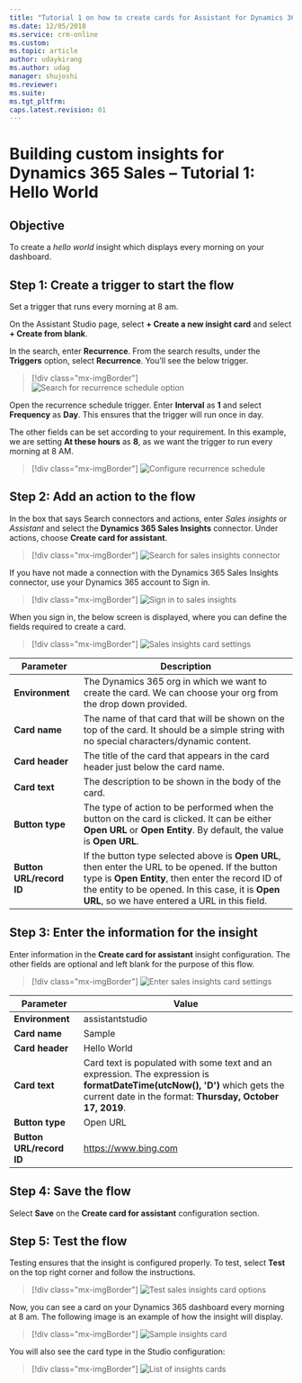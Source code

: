 ```yaml
---
title: "Tutorial 1 on how to create cards for Assistant for Dynamics 365 Sales Insights | MicrosoftDocs"
ms.date: 12/05/2018
ms.service: crm-online
ms.custom: 
ms.topic: article
author: udaykirang
ms.author: udag
manager: shujoshi
ms.reviewer: 
ms.suite: 
ms.tgt_pltfrm: 
caps.latest.revision: 01
---
```


# Building custom insights for Dynamics 365 Sales – Tutorial 1: Hello World 

## Objective

To create a *hello world* insight which displays every morning on your dashboard. 

## Step 1: Create a trigger to start the flow 

Set a trigger that runs every morning at 8 am. 

On the Assistant Studio page, select **+ Create a new insight card** and select **+ Create from blank**.

In the search, enter **Recurrence**. From the search results, under the **Triggers** option, select **Recurrence**. You’ll see the below trigger. 

> [!div class="mx-imgBorder"]
> ![Search for recurrence schedule option](media/assistant-tutorial-1-recurrence-search.png "Search for recurrence schedule option")

Open the recurrence schedule trigger. Enter **Interval** as **1** and select **Frequency** as **Day**. This ensures that the trigger will run once in day. 

The other fields can be set according to your requirement. In this example, we are setting **At these hours** as **8**, as we want the trigger to run every morning at 8 AM. 

> [!div class="mx-imgBorder"]
> ![Configure recurrence schedule](media/assistant-tutorial-1-recurrence-settings.png "Configure recurrence schedule")

## Step 2: Add an action to the flow

In the box that says Search connectors and actions, enter *Sales insights* or *Assistant* and select the **Dynamics 365 Sales Insights** connector. Under actions, choose **Create card for assistant**.

> [!div class="mx-imgBorder"]
> ![Search for sales insights connector](media/assistant-tutorial-1-search-sales-insights-connector.png "Search for sales insights connector")

If you have not made a connection with the Dynamics 365 Sales Insights connector, use your Dynamics 365 account to Sign in.

> [!div class="mx-imgBorder"]
> ![Sign in to sales insights](media/assistant-tutorial-1-sales-insights-signin.png "Sign in to sales insights")

When you sign in, the below screen is displayed, where you can define the fields required to create a card.

> [!div class="mx-imgBorder"]
> ![Sales insights card settings](media/assistant-tutorial-1-sales-insights-card-settings.png "Sales insights card settings")

| Parameter | Description |
|-----------|-------------|
| **Environment** | The Dynamics 365 org in which we want to create the card. We can choose your org from the drop down provided. |
| **Card name** | The name of that card that will be shown on the top of the card. It should be a simple string with no special characters/dynamic content. |
| **Card header** | The title of the card that appears in the card header just below the card name. |
| **Card text** | The description to be shown in the body of the card. |
| **Button type** | The type of action to be performed when the button on the card is clicked. It can be either **Open URL** or **Open Entity**. By default, the value is **Open URL**. |
| **Button URL/record ID** | If the button type selected above is **Open URL**, then enter the URL to be opened. If the button type is **Open Entity**, then enter the record ID of the entity to be opened. In this case, it is **Open URL**, so we have entered a URL in this field. |

## Step 3: Enter the information for the insight  

Enter information in the **Create card for assistant** insight configuration. The other fields are optional and left blank for the purpose of this flow.

> [!div class="mx-imgBorder"]
> ![Enter sales insights card settings](media/assistant-tutorial-1-sales-insights-card-information.png "Enter sales insights card settings")

| Parameter | Value |
|-----------|-------|
| **Environment** | assistantstudio |
| **Card name** | Sample |
| **Card header** | Hello World |
| **Card text** | Card text is populated with some text and an expression. The expression is **formatDateTime(utcNow(), 'D')** which gets the current date in the format: **Thursday, October 17, 2019**.  |
| **Button type** | Open URL |
| **Button URL/record ID** | https://www.bing.com |

## Step 4: Save the flow

Select **Save** on the **Create card for assistant** configuration section.

## Step 5: Test the flow 

Testing ensures that the insight is configured properly. To test, select **Test** on the top right corner and follow the instructions.
 
> [!div class="mx-imgBorder"]
> ![Test sales insights card options](media/assistant-tutorial-1-sales-insights-test-options.png "Test sales insights card options")
 
Now, you can see a card on your Dynamics 365 dashboard every morning at 8 am. The following image is an example of how the insight will display.

> [!div class="mx-imgBorder"]
> ![Sample insights card](media/assistant-tutorial-1-sample-insights-card.png "Sample insights card")
 
You will also see the card type in the Studio configuration:

> [!div class="mx-imgBorder"]
> ![List of insights cards](media/assistant-tutorial-1-list-insights-cards.png "List of insights cards")